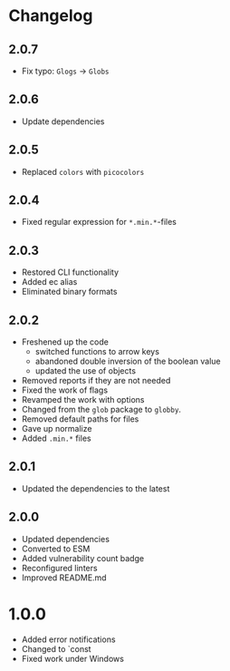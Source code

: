 # Changelog

## 2.0.7
- Fix typo: `Glogs` -> `Globs`

## 2.0.6
- Update dependencies

## 2.0.5
- Replaced `colors` with `picocolors`

## 2.0.4
- Fixed regular expression for `*.min.*`-files

## 2.0.3
- Restored CLI functionality
- Added ec alias
- Eliminated binary formats

## 2.0.2
- Freshened up the code
  - switched functions to arrow keys
  - abandoned double inversion of the boolean value
  - updated the use of objects
- Removed reports if they are not needed
- Fixed the work of flags
- Revamped the work with options
- Changed from the `glob` package to `globby`.
- Removed default paths for files
- Gave up normalize
- Added `.min.*` files

## 2.0.1
- Updated the dependencies to the latest

## 2.0.0
- Updated dependencies
- Converted to ESM
- Added vulnerability count badge
- Reconfigured linters
- Improved README.md

# 1.0.0
- Added error notifications
- Changed to `const
- Fixed work under Windows
